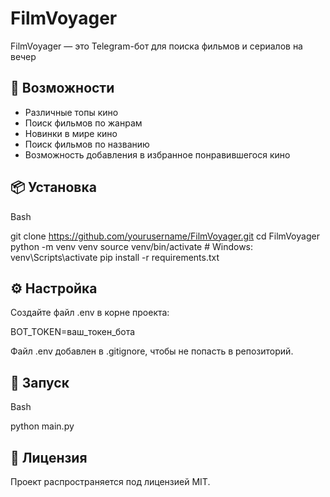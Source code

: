 # FilmVoyager
FilmVoyager — это Telegram-бот для поиска фильмов и сериалов на вечер

## 🚀 Возможности
- Различные топы кино
- Поиск фильмов по жанрам
- Новинки в мире кино
- Поиск фильмов по названию
- Возможность добавления в избранное понравившегося кино

## 📦 Установка

Bash

git clone https://github.com/yourusername/FilmVoyager.git
cd FilmVoyager
python -m venv venv
source venv/bin/activate  # Windows: venv\Scripts\activate
pip install -r requirements.txt

## ⚙️ Настройка

Создайте файл .env в корне проекта:

BOT_TOKEN=ваш_токен_бота

Файл .env добавлен в .gitignore, чтобы не попасть в репозиторий.

## 🏃 Запуск

Bash

python main.py

## 📄 Лицензия

Проект распространяется под лицензией MIT.
